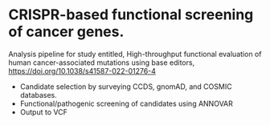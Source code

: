 # CRISPR-based functional screening of cancer genes.

Analysis pipeline for study entitled, High-throughput functional evaluation of human cancer-associated mutations using base editors, https://doi.org/10.1038/s41587-022-01276-4

- Candidate selection by surveying CCDS, gnomAD, and COSMIC databases.
- Functional/pathogenic screening of candidates using ANNOVAR
- Output to VCF
